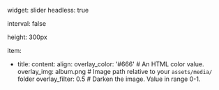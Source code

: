 widget: slider
headless: true  

interval: false

height: 300px


item:
  - title:
    content: 
    align: 
    overlay_color: '#666'  # An HTML color value.
    overlay_img: album.png  # Image path relative to your `assets/media/` folder
    overlay_filter: 0.5  # Darken the image. Value in range 0-1.
